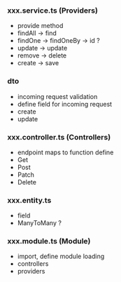 ### xxx.service.ts (Providers)

- provide method
- findAll -> find
- findOne -> findOneBy -> id ?
- update -> update
- remove -> delete
- create -> save

### dto

- incoming request validation
- define field for incoming request
- create
- update

### xxx.controller.ts (Controllers)

- endpoint maps to function define
- Get
- Post
- Patch
- Delete

### xxx.entity.ts

- field
- ManyToMany ?

### xxx.module.ts (Module)

- import, define module loading
- controllers
- providers
